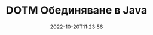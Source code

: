 ---
############################# Static ############################
layout: "auto-gen-merge"
date: 2022-10-20T11:23:56
draft: false
otherformats: dotx epub html mht mhtml odp ods odt one otp ott pdf pps ppsx ppt pptx

############################# Head ############################
head_title: "Обединете DOTM файлове чрез Java & J2SE Documents Merger API"
head_description: "Обединете множество DOTM файлове в Java, като използвате API за сливане на документи с всички данни, стил и форматиране като изходни документи."

############################# Header ############################
title: "DOTM Обединяване в Java"
description: "Обединете DOTM с няколко реда от кода на Java."
bg_image: "https://cms.admin.containerize.com/templates/aspose/App_Themes/V3/images/bg/header1.png"
bg_overlay: false
button:
    enable: true
    icon: "fas fa-arrow-down"
    label: "Изтеглете безплатна пробна версия"
    link: "https://downloads.groupdocs.com/merger/java"

############################# SubMenu ############################
submenu:
    enable: true

    left:
        img_alt: "GroupDocs.Merger for Java"
        image: "https://cms.admin.containerize.com/templates/groupdocs/images/product-logos/90x90-noborder/groupdocs-merger-java.png"
        product: "GroupDocs.Merger"
        platform: "Java"

    middle:
        button:

            # button loop
            - link: "https://apireference.groupdocs.com/merger/java"
              text: "Справка за API"

            # button loop
            - link: "https://github.com/groupdocs-merger"
              text: "Примери за кодове"

            # button loop
            - link: "https://products.groupdocs.app/merger/family"
              text: "Демонстрации на живо"

            # button loop
            - link: "https://purchase.groupdocs.com/pricing/merger/java"
              text: "Ценообразуване"

    right:
        link_download: "https://downloads.groupdocs.com/merger"
        link_learn: "https://docs.groupdocs.com/merger/java"
        link_buy: "https://purchase.groupdocs.com"

############################# About ############################
about:
    enable: true
    title: "Относно API на GroupDocs.Merger for Java"
    content: |
        [GroupDocs.Merger for Java](/bg/merger/java/) предоставя удобно решение за обединяване на множество PDF, Microsoft Office (Word, Excel, PowerPoint, OneNote), OpenDocument, HTML, изображения и много други документи в един файл в приложенията на Java. GroupDocs.Merger ще ви спести много усилия, тъй като имате право да обединявате DOTM документи - няма нужда да инсталирате софтуер на трети страни, десктоп приложения или добавки. Вече е излишно да си губите времето и да обединявате файлове ръчно! Мисията на GroupDocs е да осигури най-доброто качество и да опрости работните процеси за обработка на документи.
        
        GroupDocs.Merger API е правилният избор за корпоративни решения, които се нуждаят от функции за обединяване на файлове. Тези API се поддържат добре от всички основни операционни системи и платформи, включително J2SE 7.0 (1.7), J2SE 8.0 (1.8), Java 10.

############################# Steps ############################
steps:
    enable: true
    title_left: "Обединяване на множество DOTM файла в Java"
    content_left: |
        [GroupDocs.Merger for Java](/bg/merger/java/) улеснява разработчиците на Java да обединяват множество DOTM файлове чрез прилагане на няколко лесни стъпки.
        
        * Създайте екземпляр на **Merger** и подайте пътя на изходния документ като параметър на конструктора.
        * Извикайте **Join** на клас **Merger** и подайте пътя на втория изходен документ.
        * Извикайте **Save** на клас **Merger**, за да запазите обединения документ.

    title_right: "Системни изисквания"
    content_right: |
        API на GroupDocs.Merger for Java се поддържат на всички основни платформи и операционни системи. Преди да изпълните кода по-долу, моля, уверете се, че имате следните предпоставки, инсталирани на вашата система.

        * Операционни системи: Microsoft Windows, Linux, MacOS
        * Среди за разработка: NetBeans, IntelliJ IDEA, Eclipse
        * Рамки: J2SE 7.0 (1.7), J2SE 8.0 (1.8), Java 10
        * Изтеглете най-новата версия на GroupDocs.Merger for Java от [Maven](https://repository.groupdocs.com/webapp/#/artifacts/browse/tree/General/repo/com/groupdocs/groupdocs-merger)
         
    code: |
     {{% merger/additional-styles %}}
     {{< merger/code-merger title="Как да обедините DOTM файлове с Java примерен код">}}

        ```java    
        // Обединете DOTM файлове с помощта на GroupDocs.Merger за Java API
        // Инстанциране на сливане с вход DOTM документ
        Merger merger = new Merger("input_1.dotm");

        // Извикване на метод за присъединяване на екземпляр на клас Merger и предаване на втори път на изходния документ
        merger.join("input_2.dotm");
    
        // Извикайте метода за запазване на екземпляр на клас Merger, за да запазите обединения документ
        merger.save("merged-file.dotm"); 
        ```
     {{< /merger/code-merger >}}

############################# Demos ############################
demos:
    enable: true
    title: "Демонстрации на живо - онлайн приложение за обединяване на документи"
    content: |
       Обединете повече от един DOTM файл точно сега, като посетите уебсайта [GroupDocs.Merger Live Demos](https://products.groupdocs.app/merger/dotm).
       Демото на живо има следните предимства.
        
############################# About Formats ############################
about_formats:
    enable: true

############################# More Formats ############################
more_formats:
    enable: true
    title: "Обединяване на други формати на документи"
    content: |
        Java API за сливане на документи за файлови формати и изображения. Обединете заедно някои от популярните формати на документи, както е посочено по-долу.

############################# Back to top ###############################
back_to_top:
    enable: true
---